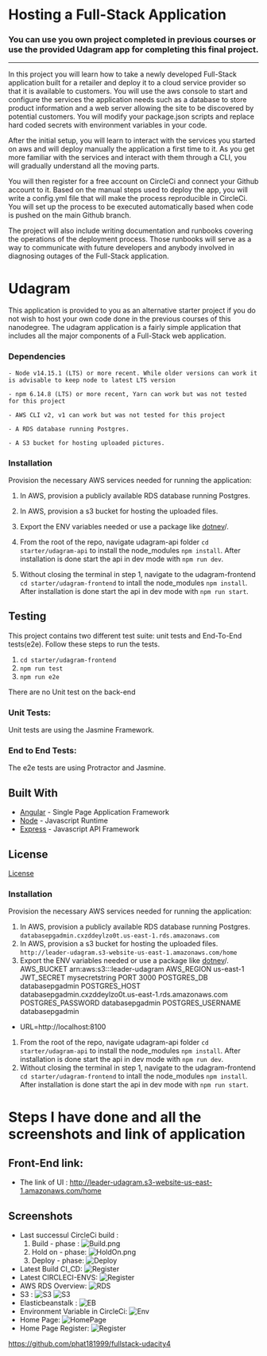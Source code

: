 # Hosting a Full-Stack Application

### **You can use you own project completed in previous courses or use the provided Udagram app for completing this final project.**

---

In this project you will learn how to take a newly developed Full-Stack application built for a retailer and deploy it to a cloud service provider so that it is available to customers. You will use the aws console to start and configure the services the application needs such as a database to store product information and a web server allowing the site to be discovered by potential customers. You will modify your package.json scripts and replace hard coded secrets with environment variables in your code.

After the initial setup, you will learn to interact with the services you started on aws and will deploy manually the application a first time to it. As you get more familiar with the services and interact with them through a CLI, you will gradually understand all the moving parts.

You will then register for a free account on CircleCi and connect your Github account to it. Based on the manual steps used to deploy the app, you will write a config.yml file that will make the process reproducible in CircleCi. You will set up the process to be executed automatically based when code is pushed on the main Github branch.

The project will also include writing documentation and runbooks covering the operations of the deployment process. Those runbooks will serve as a way to communicate with future developers and anybody involved in diagnosing outages of the Full-Stack application.

# Udagram

This application is provided to you as an alternative starter project if you do not wish to host your own code done in the previous courses of this nanodegree. The udagram application is a fairly simple application that includes all the major components of a Full-Stack web application.

### Dependencies

```
- Node v14.15.1 (LTS) or more recent. While older versions can work it is advisable to keep node to latest LTS version

- npm 6.14.8 (LTS) or more recent, Yarn can work but was not tested for this project

- AWS CLI v2, v1 can work but was not tested for this project

- A RDS database running Postgres.

- A S3 bucket for hosting uploaded pictures.

```

### Installation

Provision the necessary AWS services needed for running the application:

1. In AWS, provision a publicly available RDS database running Postgres. <Place holder for link to classroom article>
1. In AWS, provision a s3 bucket for hosting the uploaded files. <Place holder for tlink to classroom article>

1. Export the ENV variables needed or use a package like [dotnev](https://www.npmjs.com/package/dotenv)/.
1. From the root of the repo, navigate udagram-api folder `cd starter/udagram-api` to install the node_modules `npm install`. After installation is done start the api in dev mode with `npm run dev`.
1. Without closing the terminal in step 1, navigate to the udagram-frontend `cd starter/udagram-frontend` to intall the node_modules `npm install`. After installation is done start the api in dev mode with `npm run start`.

## Testing

This project contains two different test suite: unit tests and End-To-End tests(e2e). Follow these steps to run the tests.

1. `cd starter/udagram-frontend`
1. `npm run test`
1. `npm run e2e`

There are no Unit test on the back-end

### Unit Tests:

Unit tests are using the Jasmine Framework.

### End to End Tests:

The e2e tests are using Protractor and Jasmine.

## Built With

- [Angular](https://angular.io/) - Single Page Application Framework
- [Node](https://nodejs.org) - Javascript Runtime
- [Express](https://expressjs.com/) - Javascript API Framework

## License

[License](LICENSE.txt)

### Installation

Provision the necessary AWS services needed for running the application:

1. In AWS, provision a publicly available RDS database running Postgres. `databasepgadmin.cxzddeylzo0t.us-east-1.rds.amazonaws.com`
1. In AWS, provision a s3 bucket for hosting the uploaded files. `http://leader-udagram.s3-website-us-east-1.amazonaws.com/home`
1. Export the ENV variables needed or use a package like [dotnev](https://www.npmjs.com/package/dotenv)/.
   AWS_BUCKET arn:aws:s3:::leader-udagram
   AWS_REGION us-east-1
   JWT_SECRET mysecretstring
   PORT 3000
   POSTGRES_DB databasepgadmin
   POSTGRES_HOST databasepgadmin.cxzddeylzo0t.us-east-1.rds.amazonaws.com
   POSTGRES_PASSWORD databasepgadmin
   POSTGRES_USERNAME databasepgadmin

- URL=http://localhost:8100

1. From the root of the repo, navigate udagram-api folder `cd starter/udagram-api` to install the node_modules `npm install`. After installation is done start the api in dev mode with `npm run dev`.
1. Without closing the terminal in step 1, navigate to the udagram-frontend `cd starter/udagram-frontend` to intall the node_modules `npm install`. After installation is done start the api in dev mode with `npm run start`.

# Steps I have done and all the screenshots and link of application

## Front-End link:

- The link of UI : http://leader-udagram.s3-website-us-east-1.amazonaws.com/home

## Screenshots

- Last successul CircleCi build :
  1. Build - phase :
     ![Build.png](/images/build.png)
  2. Hold on - phase:
     ![HoldOn.png](/images/build.png)
  3. Deploy - phase:
     ![Deploy](/images/build-aws.png)
- Latest Build CI_CD:
  ![Register](/images/latest-build.png)
- Latest CIRCLECI-ENVS:
  ![Register](/images/ENVS-CIRCLECI-ATTACHT-PORT.png)
- AWS RDS Overview:
  ![RDS](/images/RDS.png)
- S3 :
  ![S3](/images/bucket-s3.png)
  ![S3](/images/bucket-s3-2.png)
- Elasticbeanstalk :
  ![EB](/images/Elasic-Beantalk.png)
- Environment Variable in CircleCi:
  ![Env](/images/Envs.png)
- Home Page:
  ![HomePage](/images/webapp.png)
- Home Page Register:
  ![Register](/images/webapp-2.png)

https://github.com/phat181999/fullstack-udacity4
